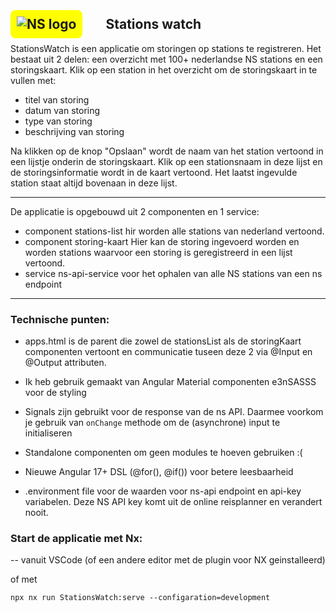 
## <span style="background-color: yellow; padding: 10px; width: 51px; height: 20px; border-radius: .5rem; margin-right:2rem;"> ![NS logo](https://www.ns.nl/fe-platform-static/nsdesign/3337250/images/nslogo.svg)</span> Stations watch

StationsWatch is een applicatie om storingen op stations te registreren. Het bestaat uit 2 delen: een overzicht met 100+ nederlandse NS stations en een storingskaart. Klik op een station in het overzicht om de storingskaart in te vullen met:
- titel van storing
- datum van storing
- type van storing
- beschrijving van storing

Na klikken op de knop "Opslaan" wordt de naam van het station vertoond in een lijstje onderin de storingskaart. Klik op een stationsnaam in deze lijst en de storingsinformatie wordt in de kaart vertoond. Het laatst ingevulde station staat altijd bovenaan in deze lijst.

---

De applicatie is opgebouwd uit 2 componenten en 1 service:

- component stations-list hir worden alle stations van nederland vertoond.
- component storing-kaart Hier kan de storing ingevoerd worden en worden stations waarvoor een storing is geregistreerd in een lijst vertoond.
- service ns-api-service voor het ophalen van alle NS stations van een ns endpoint

---

### Technische punten:

- apps.html is de parent die zowel de stationsList als de storingKaart componenten vertoont en communicatie tuseen deze 2 via @Input en @Output attributen.

- Ik heb gebruik gemaakt van Angular Material componenten e3nSASSS voor de styling

- Signals zijn gebruikt voor de response van de ns API. Daarmee voorkom je gebruik van ```onChange``` methode om de (asynchrone) input te initialiseren

- Standalone componenten om geen modules te hoeven gebruiken :(

- Nieuwe Angular 17+ DSL (@for(), @if()) voor betere leesbaarheid

- .environment file voor de waarden voor ns-api endpoint en api-key variabelen. Deze NS API key komt uit de online reisplanner en verandert nooit.


### Start de applicatie met Nx: 

-- vanuit VSCode (of een andere editor met de plugin voor NX geinstalleerd)

of met

```npx nx run StationsWatch:serve --configaration=development```